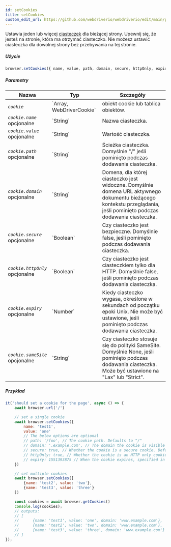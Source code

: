 ```yaml
---
id: setCookies
title: setCookies
custom_edit_url: https://github.com/webdriverio/webdriverio/edit/main/packages/webdriverio/src/commands/browser/setCookies.ts
---
```


Ustawia jeden lub więcej [ciasteczek](https://w3c.github.io/webdriver/#cookies) dla bieżącej strony. Upewnij się, że jesteś
na stronie, która ma otrzymać ciasteczko. Nie możesz ustawić ciasteczka dla dowolnej strony bez
przebywania na tej stronie.

##### Użycie

```js
browser.setCookies({ name, value, path, domain, secure, httpOnly, expiry, sameSite })
```

##### Parametry

<table>
  <thead>
    <tr>
      <th>Nazwa</th><th>Typ</th><th>Szczegóły</th>
    </tr>
  </thead>
  <tbody>
    <tr>
      <td><code><var>cookie</var></code></td>
      <td>`Array<WebDriverCookie>, WebDriverCookie`</td>
      <td>obiekt cookie lub tablica obiektów.</td>
    </tr>
    <tr>
      <td><code><var>cookie.name</var></code><br /><span className="label labelWarning">opcjonalne</span></td>
      <td>`String`</td>
      <td>Nazwa ciasteczka.</td>
    </tr>
    <tr>
      <td><code><var>cookie.value</var></code><br /><span className="label labelWarning">opcjonalne</span></td>
      <td>`String`</td>
      <td>Wartość ciasteczka.</td>
    </tr>
    <tr>
      <td><code><var>cookie.path</var></code><br /><span className="label labelWarning">opcjonalne</span></td>
      <td>`String`</td>
      <td>Ścieżka ciasteczka. Domyślnie "/" jeśli pominięto podczas dodawania ciasteczka.</td>
    </tr>
    <tr>
      <td><code><var>cookie.domain</var></code><br /><span className="label labelWarning">opcjonalne</span></td>
      <td>`String`</td>
      <td>Domena, dla której ciasteczko jest widoczne. Domyślnie domena URL aktywnego dokumentu bieżącego kontekstu przeglądania, jeśli pominięto podczas dodawania ciasteczka.</td>
    </tr>
    <tr>
      <td><code><var>cookie.secure</var></code><br /><span className="label labelWarning">opcjonalne</span></td>
      <td>`Boolean`</td>
      <td>Czy ciasteczko jest bezpieczne. Domyślnie false, jeśli pominięto podczas dodawania ciasteczka.</td>
    </tr>
    <tr>
      <td><code><var>cookie.httpOnly</var></code><br /><span className="label labelWarning">opcjonalne</span></td>
      <td>`Boolean`</td>
      <td>Czy ciasteczko jest ciasteczkiem tylko dla HTTP. Domyślnie false, jeśli pominięto podczas dodawania ciasteczka.</td>
    </tr>
    <tr>
      <td><code><var>cookie.expiry</var></code><br /><span className="label labelWarning">opcjonalne</span></td>
      <td>`Number`</td>
      <td>Kiedy ciasteczko wygasa, określone w sekundach od początku epoki Unix. Nie może być ustawione, jeśli pominięto podczas dodawania ciasteczka.</td>
    </tr>
    <tr>
      <td><code><var>cookie.sameSite</var></code><br /><span className="label labelWarning">opcjonalne</span></td>
      <td>`String`</td>
      <td>Czy ciasteczko stosuje się do polityki SameSite. Domyślnie None, jeśli pominięto podczas dodawania ciasteczka. Może być ustawione na "Lax" lub "Strict".</td>
    </tr>
  </tbody>
</table>

##### Przykład

```js title="setCookies.js"
it('should set a cookie for the page', async () => {
    await browser.url('/')

    // set a single cookie
    await browser.setCookies({
        name: 'test1',
        value: 'one'
        // The below options are optional
        // path: '/foo', // The cookie path. Defaults to "/"
        // domain: '.example.com', // The domain the cookie is visible to. Defaults to the current browsing context's active document's URL domain
        // secure: true, // Whether the cookie is a secure cookie. Defaults to false
        // httpOnly: true, // Whether the cookie is an HTTP only cookie. Defaults to false
        // expiry: 1551393875 // When the cookie expires, specified in seconds since Unix Epoch
    })

    // set multiple cookies
    await browser.setCookies([
        {name: 'test2', value: 'two'},
        {name: 'test3', value: 'three'}
    ])

    const cookies = await browser.getCookies()
    console.log(cookies);
    // outputs:
    // [
    //      {name: 'test1', value: 'one', domain: 'www.example.com'},
    //      {name: 'test2', value: 'two', domain: 'www.example.com'},
    //      {name: 'test3', value: 'three', domain: 'www.example.com'}
    // ]
});
```